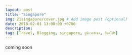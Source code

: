 ```yaml
---
layout: post
title: "Singapore"
img: 21singapore/cover.jpg # Add image post (optional)
date: 2018-02-01 13:00:00 +0700
description:
tag: [Travel, Blogging, singapore, ยูนิเวอร์เซล, สิงคโปร์]
---
```

coming soon
